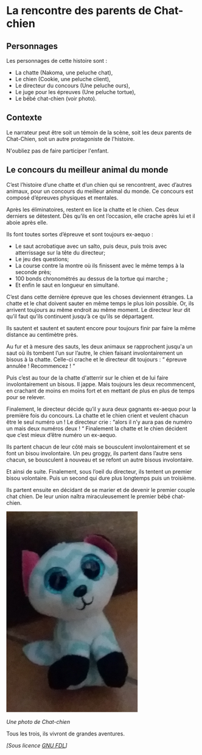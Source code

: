 # La rencontre des parents de Chat-chien

## Personnages

Les personnages de cette histoire sont :

* La chatte (Nakoma, une peluche chat),
* Le chien (Cookie, une peluche client),
* Le directeur du concours (Une peluche ours),
* Le juge pour les épreuves (Une peluche tortue),
* Le bébé chat-chien (voir photo).

## Contexte

Le narrateur peut être soit un témoin de la scène, soit les deux parents de Chat-Chien, soit un autre protagoniste de l'histoire.

N'oubliez pas de faire participer l'enfant.

## Le concours du meilleur animal du monde

C’est l’histoire d’une chatte et d’un chien qui se rencontrent, avec d’autres animaux, pour un concours du meilleur animal du monde. Ce concours est composé d’épreuves physiques et mentales.

Après les éliminatoires, restent en lice la chatte et le chien. Ces deux derniers se détestent. Dès qu’ils en ont l’occasion, elle crache après lui et il aboie après elle.

Ils font toutes sortes d’épreuve et sont toujours ex-aequo :

* Le saut acrobatique avec un salto, puis deux, puis trois avec atterrissage sur la tête du directeur;
* Le jeu des questions;
* La course contre la montre où ils finissent avec le même temps à la seconde près;
* 100 bonds chronométrés au dessus de la tortue qui marche ;
* Et enfin le saut en longueur en simultané.

C’est dans cette dernière épreuve que les choses deviennent étranges. La chatte et le chat doivent sauter en même temps le plus loin possible. Or, ils arrivent toujours au même endroit au même moment. Le directeur leur dit qu’il faut qu’ils continuent jusqu’à ce qu’ils se départagent.

Ils sautent et sautent et sautent encore pour toujours finir par faire la même distance au centimètre près.

Au fur et à mesure des sauts, les deux animaux se rapprochent jusqu'a un saut où ils tombent l’un sur l’autre, le chien faisant involontairement un bisous à la chatte. Celle-ci crache et le directeur dit toujours : “ épreuve annulée ! Recommencez ! “

Puis c’est au tour de la chatte d'atterrir sur le chien et de lui faire involontairement un bisous. Il jappe. Mais toujours les deux recommencent, en crachant de moins en moins fort et en mettant de plus en plus de temps pour se relever.

Finalement, le directeur décide qu’il y aura deux gagnants ex-aequo pour la première fois du concours. La chatte et le chien crient et veulent chacun être le seul numéro un ! Le directeur crie : “alors il n’y aura pas de numéro un mais deux numéros deux ! “ Finalement la chatte et le chien décident que c’est mieux d’être numéro un ex-aequo.

Ils partent chacun de leur côté mais se bousculent involontairement et se font un bisou involontaire. Un peu groggy, ils partent dans l’autre sens chacun, se bousculent à nouveau et se refont un autre bisous involontaire.

Et ainsi de suite. Finalement, sous l’oeil du directeur, ils tentent un premier bisou volontaire. Puis un second qui dure plus longtemps puis un troisième.

Ils partent ensuite en décidant de se marier et de devenir le premier couple chat chien. De leur union naîtra miraculeusement le premier bébé chat-chien.

![Chat-chien](chat-chien.png "Chat-chien")

_Une photo de Chat-chien_

Tous les trois, ils vivront de grandes aventures.

_[Sous licence [GNU FDL](LICENSE.md "License")]_

